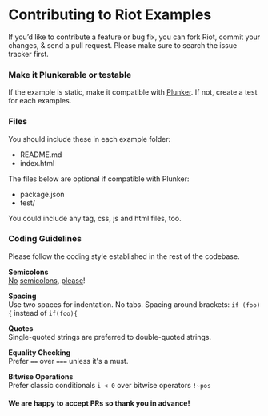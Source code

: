 # Contributing to Riot Examples

If you’d like to contribute a feature or bug fix, you can fork Riot, commit your changes, & send a pull request. Please make sure to search the issue tracker first.

### Make it Plunkerable or testable

If the example is static, make it compatible with [Plunker](http://plnkr.co/). If not, create a test for each examples.

### Files

You should include these in each example folder:

- README.md
- index.html

The files below are optional if compatible with Plunker:

- package.json
- test/

You could include any tag, css, js and html files, too.

### Coding Guidelines

Please follow the coding style established in the rest of the codebase.

**Semicolons**<br>
[No](http://blog.izs.me/post/2353458699/an-open-letter-to-javascript-leaders-regarding) [semicolons](http://inimino.org/~inimino/blog/javascript_semicolons), [please](https://www.youtube.com/watch?v=gsfbh17Ax9I)!

**Spacing**<br>
Use two spaces for indentation. No tabs.
Spacing around brackets: `if (foo) {` instead of `if(foo){`

**Quotes**<br>
Single-quoted strings are preferred to double-quoted strings.

**Equality Checking**<br>
Prefer `==` over `===` unless it's a must.

**Bitwise Operations**<br>
Prefer classic conditionals `i < 0` over bitwise operators `!~pos`

#### We are happy to accept PRs so thank you in advance!
